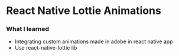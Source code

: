 # React Native Lottie Animations

### What I learned

- Integrating custom animations made in adobe in react native app
- Use react-native-lottie lib
